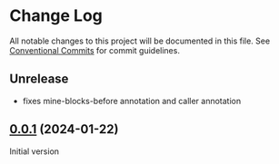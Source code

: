 # Change Log

All notable changes to this project will be documented in this file.
See [Conventional Commits](https://conventionalcommits.org) for commit guidelines.

## Unrelease

- fixes mine-blocks-before annotation and caller annotation

## [0.0.1](https://github.com/stacks-network/stacks-test-tools) (2024-01-22)

Initial version
